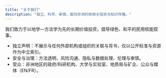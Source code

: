 ```yaml
---
title: "关于我们"
description: "独立、科学、审慎，面向非洲的核相关投资与知识传播。"
---
```


<p class="lead">我们致力于以地学—方法学为先的长期价值投资，倡导绿色、和平的民用核能叙事。</p>

- 独立声明：不展示与任何外部机构或组织的关联与背书，仅以公开标准与资源作为中立索引。
- 安全与治理：方法透明、风险沟通、隐私与数据处理、伦理与审慎。
- 受众：非洲地区的政府/科研机构、大学与实验室、地质局与矿企、公众与媒体（EN/FR）。

